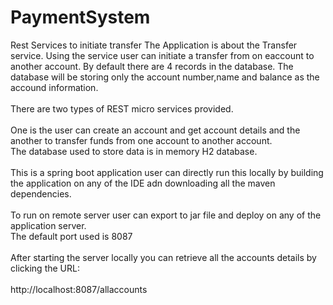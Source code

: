 # PaymentSystem
Rest Services to initiate transfer
The Application is about the Transfer service. Using the service user can initiate a transfer from on eaccount to another account.
By default there are 4 records in the database. The database will be storing only the account number,name and balance as the accound information.
<br/><br/>
There are two types of REST micro services provided. <br/><br/>
One is the user can create an account and get account details and the another to transfer funds from one account to another account. <br/>
The database used to store data is in memory H2 database. <br/><br/>
This is a spring boot application user can directly run this locally by building the application on any of the IDE adn downloading all the maven dependencies. <br/><br/>
To run on remote server user can export to jar file and deploy on any of the application server. <br/>
The default port used is 8087<br/><br/>
After starting the server locally you can retrieve all the accounts details by clicking the URL:<br/><br/>
http://localhost:8087/allaccounts


